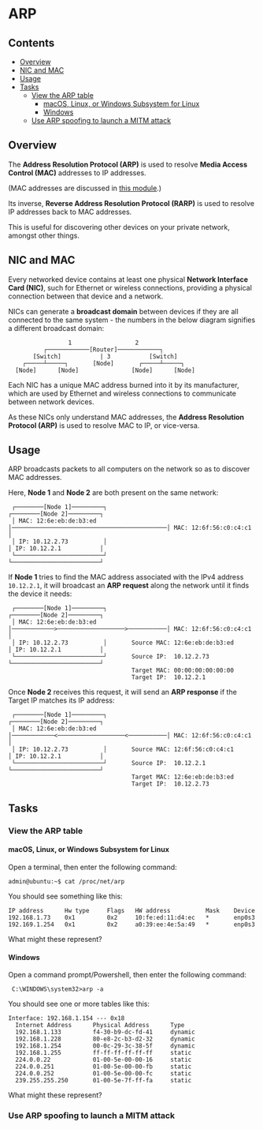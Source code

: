 # ARP

<!--TOC_START-->
## Contents
- [Overview](#overview)
- [NIC and MAC](#nic-and-mac)
- [Usage](#usage)
- [Tasks](#tasks)
	- [View the ARP table](#view-the-arp-table)
		- [macOS, Linux, or Windows Subsystem for Linux](#macos-linux-or-windows-subsystem-for-linux)
		- [Windows](#windows)
	- [Use ARP spoofing to launch a MITM attack](#use-arp-spoofing-to-launch-a-mitm-attack)

<!--TOC_END-->
## Overview
The **Address Resolution Protocol (ARP)** is used to resolve **Media Access Control (MAC)** addresses to IP addresses.

(MAC addresses are discussed in [this module](https://github.com/bob-crutchley/courseware/tree/master/topics/networking/modules/mac-address/).)

Its inverse, **Reverse Address Resolution Protocol (RARP)** is used to resolve IP addresses back to MAC addresses.

This is useful for discovering other devices on your private network, amongst other things.

## NIC and MAC
Every networked device contains at least one physical **Network Interface Card (NIC)**, such for Ethernet or wireless connections, providing a physical connection between that device and a network.

NICs can generate a **broadcast domain** between devices if they are all connected to the same system - the numbers in the below diagram signifies a different broadcast domain:

```text
                 1                  2
          ┌────────────[Router]────────────┐
       [Switch]           | 3           [Switch]
    ┌─────┴─────┐       [Node]       ┌─────┴─────┐
  [Node]      [Node]               [Node]      [Node]
```

Each NIC has a unique MAC address burned into it by its manufacturer, which are used by Ethernet and wireless connections to communicate between network devices.

As these NICs only understand MAC addresses, the **Address Resolution Protocol (ARP)** is used to resolve MAC to IP, or vice-versa.

## Usage
ARP broadcasts packets to all computers on the network so as to discover MAC addresses.

Here, **Node 1** and **Node 2** are both present on the same network:

```text
 ┌────────[Node 1]─────────┐						        			┌────────[Node 2]─────────┐
 │ MAC: 12:6e:eb:de:b3:ed  │────────────────────────────────────────────│ MAC: 12:6f:56:c0:c4:c1  │
 │ IP: 10.12.2.73          │											│ IP: 10.12.2.1           │
 └─────────────────────────┘							        		└─────────────────────────┘
```

If **Node 1** tries to find the MAC address associated with the IPv4 address `10.12.2.1`, it will broadcast an **ARP request** along the network until it finds the device it needs:

```text
 ┌────────[Node 1]─────────┐											┌────────[Node 2]─────────┐
 │ MAC: 12:6e:eb:de:b3:ed  │────────────>───────────────────>───────────│ MAC: 12:6f:56:c0:c4:c1  │
 │ IP: 10.12.2.73          │	   Source MAC: 12:6e:eb:de:b3:ed		│ IP: 10.12.2.1           │
 └─────────────────────────┘	   Source IP:  10.12.2.73  	       		└─────────────────────────┘
								   Target MAC: 00:00:00:00:00:00
								   Target IP:  10.12.2.1
```

Once **Node 2** receives this request, it will send an **ARP response** if the Target IP matches its IP address:

```text
 ┌────────[Node 1]─────────┐									  		┌────────[Node 2]─────────┐
 │ MAC: 12:6e:eb:de:b3:ed  │────────────<───────────────────<───────────│ MAC: 12:6f:56:c0:c4:c1  │
 │ IP: 10.12.2.73          │	   Source MAC: 12:6f:56:c0:c4:c1		│ IP: 10.12.2.1           │
 └─────────────────────────┘	   Source IP:  10.12.2.1	   	   		└─────────────────────────┘
								   Target MAC: 12:6e:eb:de:b3:ed
								   Target IP:  10.12.2.73
```

## Tasks

### View the ARP table

#### macOS, Linux, or Windows Subsystem for Linux
Open a terminal, then enter the following command:
```text
admin@ubuntu:~$ cat /proc/net/arp
```
You should see something like this:

```text
IP address		Hw type		Flags	HW address			Mask	Device
192.168.1.73	0x1			0x2		10:fe:ed:11:d4:ec	*		enp0s3
192.169.1.254	0x1			0x2		a0:39:ee:4e:5a:49	*		enp0s3
```
What might these represent?

#### Windows
Open a command prompt/Powershell, then enter the following command:
```text
 C:\WINDOWS\system32>arp -a
```
You should see one or more tables like this:
```text
Interface: 192.168.1.154 --- 0x18
  Internet Address      Physical Address      Type
  192.168.1.133         f4-30-b9-dc-fd-41     dynamic
  192.168.1.228         80-e8-2c-b3-d2-32     dynamic
  192.168.1.254         00-0c-29-3c-38-5f     dynamic
  192.168.1.255         ff-ff-ff-ff-ff-ff     static
  224.0.0.22            01-00-5e-00-00-16     static
  224.0.0.251           01-00-5e-00-00-fb     static
  224.0.0.252           01-00-5e-00-00-fc     static
  239.255.255.250       01-00-5e-7f-ff-fa     static
```
What might these represent?

### Use ARP spoofing to launch a MITM attack
<!--SPOOFING TASK NEEDED HERE:

This module would serve as a practical implementation for understanding how the ARP works.

Which targets to select (victim device for target 1 and default gateway for target 2)
How to select which victim device
How to find out the default gateway
What to look for in Wireshark (HTTP requests mainly)
Ettercap can be used to start the MITM attack, then Wireshark can be used to analyse the packets of the targeted devices.
Note that the target device must of course be on the same network.
I also ran into issues when trying this if the target device is on Wifi when the machine I'm using is on Ethernet and vice versa.

-->

